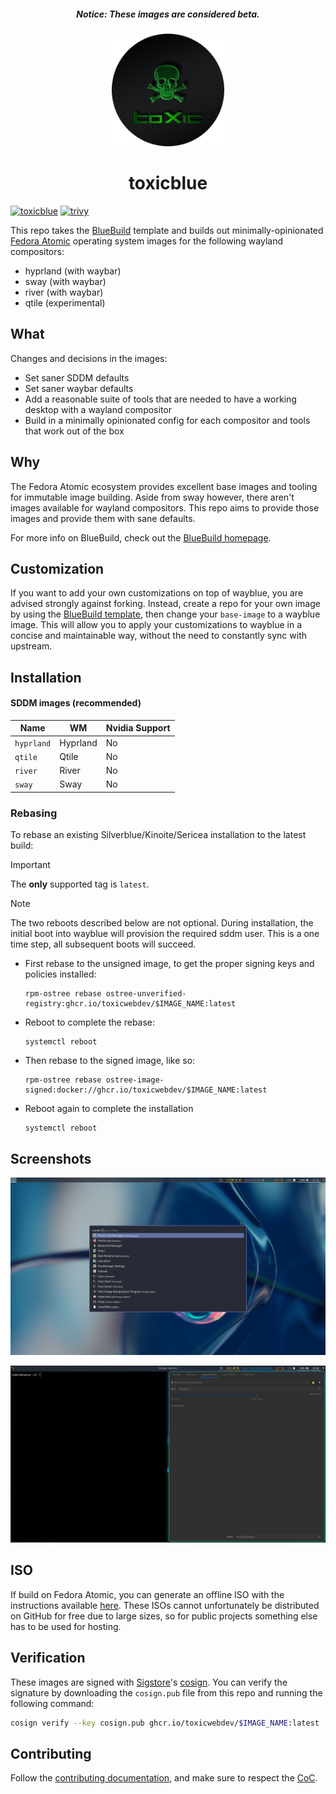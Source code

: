 <h5 align="center">Notice: These images are considered beta.</h5>

<p align="center">
  <a href="https://github.com/toxicwebdev/toxicblue">
    <img src="https://github.com/toxicwebdev/toxicblue/blob/main/assets/toxic.png" href="https://github.com/toxicwebdev/toxicblue" width=180 />
  </a>
</p>

<h1 align="center">toxicblue</h1>

[![toxicblue](https://github.com/toxicwebdev/toxicblue/actions/workflows/build.yml/badge.svg)](https://github.com/toxicwebdev/toxicblue/actions/workflows/build.yml)
[![trivy](https://github.com/toxicwebdev/toxicblue/actions/workflows/trivy.yml/badge.svg)](https://github.com/toxicwebdev/toxicblue/actions/workflows/trivy.yml)

This repo takes the [BlueBuild](https://blue-build.org/) template and builds out minimally-opinionated [Fedora Atomic](https://fedoraproject.org/atomic-desktops/) operating system images for the following wayland compositors:

- hyprland (with waybar)
- sway (with waybar)
- river (with waybar)
- qtile (experimental)

## What

Changes and decisions in the images:

- Set saner SDDM defaults
- Set saner waybar defaults
- Add a reasonable suite of tools that are needed to have a working desktop with a wayland compositor
- Build in a minimally opinionated config for each compositor and tools that work out of the box

## Why

The Fedora Atomic ecosystem provides excellent base images and tooling for immutable image building. Aside from sway however, there aren't images available for wayland compositors. This repo aims to provide those images and provide them with sane defaults.

For more info on BlueBuild, check out the [BlueBuild homepage](https://blue-build.org/).

## Customization

If you want to add your own customizations on top of wayblue, you are advised strongly against forking. Instead, create a repo for your own image by using the [BlueBuild template](https://github.com/blue-build/template), then change your `base-image` to a wayblue image. This will allow you to apply your customizations to wayblue in a concise and maintainable way, without the need to constantly sync with upstream.

## Installation

#### SDDM images (recommended)

| Name                     | WM       | Nvidia Support           |
|--------------------------|----------|--------------------------|
| `hyprland`               | Hyprland | No                       |
| `qtile`                  | Qtile    | No                       |
| `river`                  | River    | No                       |
| `sway`                   | Sway     | No                       |

### Rebasing

To rebase an existing Silverblue/Kinoite/Sericea installation to the latest build:
> [!IMPORTANT]
> The **only** supported tag is `latest`.

> [!NOTE]
> The two reboots described below are not optional. During installation, the initial boot into wayblue will provision the required sddm user. This is a one time step, all subsequent boots will succeed.

- First rebase to the unsigned image, to get the proper signing keys and policies installed:

  ```
  rpm-ostree rebase ostree-unverified-registry:ghcr.io/toxicwebdev/$IMAGE_NAME:latest
  ```

- Reboot to complete the rebase:

  ```
  systemctl reboot
  ```

- Then rebase to the signed image, like so:

  ```
  rpm-ostree rebase ostree-image-signed:docker://ghcr.io/toxicwebdev/$IMAGE_NAME:latest
  ```

- Reboot again to complete the installation

  ```
  systemctl reboot
  ```

## Screenshots

![sway](https://github.com/toxicwebdev/toxicblue/blob/main/assets/sway.png)

![hyprland](https://github.com/toxicwebdev/toxicblue/blob/main/assets/hyprland.png)

## ISO

If build on Fedora Atomic, you can generate an offline ISO with the instructions available [here](https://blue-build.org/learn/universal-blue/#fresh-install-from-an-iso). These ISOs cannot unfortunately be distributed on GitHub for free due to large sizes, so for public projects something else has to be used for hosting.

## Verification

These images are signed with [Sigstore](https://www.sigstore.dev/)'s [cosign](https://github.com/sigstore/cosign). You can verify the signature by downloading the `cosign.pub` file from this repo and running the following command:

```bash
cosign verify --key cosign.pub ghcr.io/toxicwebdev/$IMAGE_NAME:latest
```

## Contributing

Follow the [contributing documentation](CONTRIBUTING.md#contributing), and make sure to respect the [CoC](CODE_OF_CONDUCT.md).
